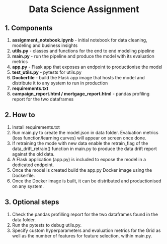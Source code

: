 <h1 align="center">Data Science Assignment</h1>

## 1. Components 

1. **assignment_notebook.ipynb** - initial notebook for data cleaning, modeling and business insights
2. **utils.py** - classes and functions for the end to end modeling pipeline
3. **main.py** - run the pipeline and produce the model with its evaluation metrics
4. **app.py** - Flask app that exposes an endpoint to productionise the model
5. **test_utils.py** - pytests for utils.py
6. **Dockerfile** - build the Flask app image that hosts the model and distribute it to any system to run in production
7. **requirements.txt** 
8. **campaign_report.html / mortgage_report.html** - pandas profiling report for the two dataframes

## 2. How to


1. Install requirements.txt
2. Run main.py to create the model.json in data folder. Evaluation metrics (loss function/learning curves) will appear on screen once done.
3. If retraining the mode with new data enable the retrain_flag of the data_drift_retrain() function in main.py to produce the data drift report against the old data.
4. A Flask application (app.py) is included to expose the model in a dedicated endpoint.
5. Once the model is created build the app.py Docker image using the Dockerfile.
6. Once the Docker image is built, it can be distributed and productionised on any system.

## 3. Optional steps

1. Check the pandas profilling report for the two dataframes found in the data folder.
2. Run the pytests to debug utils.py.
3. Specify custom hyperparameters and evaluation metrics for the Grid as well as the number of features for feature selection, within main.py.
